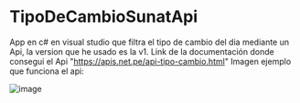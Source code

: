 # TipoDeCambioSunatApi
App en c# en visual studio que filtra el tipo de cambio del dia mediante un Api, la version que he usado es la v1. Link de la documentación donde consegui el Api "https://apis.net.pe/api-tipo-cambio.html"
Imagen ejemplo que funciona el api:

![image](https://github.com/anderjp/TipoDeCambioSunatApi/assets/118327220/a56e048c-ac04-424e-8bb1-bfdfe6c304b5)
